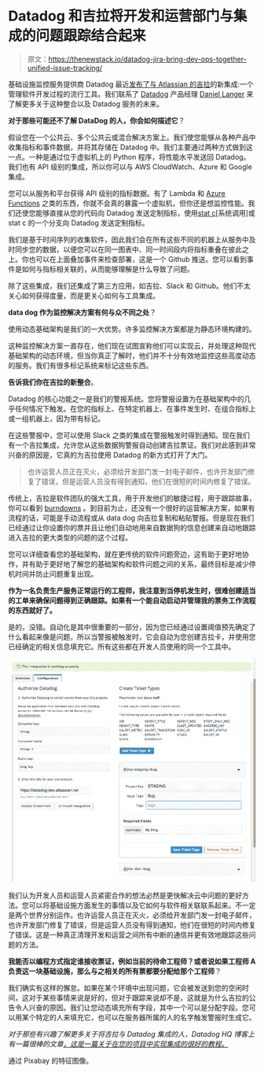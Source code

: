 # Datadog 和吉拉将开发和运营部门与集成的问题跟踪结合起来

> 原文：<https://thenewstack.io/datadog-jira-bring-dev-ops-together-unified-issue-tracking/>

基础设施监控服务提供商 Datadog 最近[发布了与 Atlassian 的](https://docs.datadoghq.com/integrations/jira/)[吉拉](https://www.atlassian.com/software/jira)的新集成:一个管理软件开发过程的流行工具。我们联系了 [Datadog](https://www.datadoghq.com/) 产品经理 [Daniel Langer](https://www.linkedin.com/in/daniel-langer-84846548) 来了解更多关于这种整合以及 Datadog 服务的未来。

**对于那些可能还不了解 DataDog 的人，你会如何描述它**？

假设您在一个公共云、多个公共云或混合解决方案上。我们使您能够从各种产品中收集指标和事件数据，并将其存储在 Datadog 中。我们主要通过两种方式做到这一点。一种是通过位于虚拟机上的 Python 程序，将性能水平发送回 Datadog。我们也有 API 级别的集成，所以你可以与 AWS CloudWatch、Azure 和 Google 集成。

您可以从服务和平台获得 API 级别的指标数据。有了 Lambda 和 [Azure Functions](https://thenewstack.io/azure-functions-serverless-computing-handling-iot-devices/) 之类的东西，你就不会真的暴露一个虚拟机，但你还是想监控性能。我们还使您能够直接从您的代码向 Datadog 发送定制指标，使用[stat c](http://codewiki.wikidot.com/c:system-calls:stat)[系统调用]或 stat c 的一个分支向 Datadog 发送定制指标。

我们是基于时间序列的收集软件，因此我们会在所有这些不同的机器上从服务中及时同步您的数据，以便您可以在同一图表中、同一时间段内将指标重叠在彼此之上。你也可以在上面叠加事件来检查部署，这是一个 Github 推送。您可以看到事件是如何与指标相关联的，从而能够理解是什么导致了问题。

除了这些集成，我们还集成了第三方应用，如吉拉、Slack 和 Github。他们不太关心如何获得度量，而是更关心如何与工具集成。

**data dog 作为监控解决方案有何与众不同之处**？

使用动态基础架构是我们的一大优势。许多监控解决方案都是为静态环境构建的。

这种监控解决方案一直存在，他们现在试图宣称他们可以实现云，并处理这种现代基础架构的动态环境，但当你真正了解时，他们并不十分有效地监控这些高度动态的服务。我们有很多标记系统来标记这些东西。

**告诉我们你在吉拉的新整合**。

Datadog 的核心功能之一是我们的警报系统。您将警报设置为在基础架构中的几乎任何情况下触发。在您的指标上、在特定机器上、在事件发生时、在组合指标上或一组机器上，因为带有标记。

在这些警报中，您可以使用 Slack 之类的集成在警报触发时得到通知。现在我们有一个吉拉集成，允许您从这些数据狗警报自动创建吉拉票证。我们对此感到非常兴奋的原因是，它真的为吉拉使用 Datadog 的新方式打开了大门。

> 也许运营人员正在灭火，必须给开发部门发一封电子邮件，也许开发部门修复了错误，但是运营人员没有得到通知，他们在很短的时间内修复了错误。

传统上，吉拉是软件团队的强大工具，用于开发他们的敏捷过程，用于跟踪故事，你可以看到 [burndowns](http://www.agilenutshell.com/burndown) 。到目前为止，还没有一个很好的运营解决方案，如果有流程的话，可能是手动流程或从 data dog 向吉拉复制和粘贴警报。但是现在我们已经通过让你设置你的票并且让他们自动地用来自数据狗的信息创建来自动地跟踪进入吉拉的更大类型的问题的这个过程。

您可以详细查看您的基础架构，就在更传统的软件问题旁边，这有助于更好地协作，并有助于更好地了解您的基础架构和软件问题之间的关系，最终目标是减少停机时间并防止问题重复出现。

**作为一名负责生产服务正常运行的工程师，我注意到当停机发生时，很难创建适当的工单来确保问题得到正确跟踪。如果有一个能自动启动并管理我的票务工作流程的东西就好了。**

是的，没错。自动化是其中很重要的一部分，因为您已经通过设置阈值预先确定了什么看起来像是问题，所以当警报被触发时，它会自动为您创建吉拉卡，并使用您已经确定的相关信息填充它。所有这些都在开发人员使用的同一个工具中。

[![jira-issue-tracking-3](img/fde4e725f92b2249a5d1540c5d339e5c.png)](https://www.datadoghq.com/blog/jira-issue-tracking/)

我们认为开发人员和运营人员紧密合作的想法必然是更快解决云中问题的更好方法。您可以将基础设施方面发生的事情以及它如何与软件相关联联系起来。不一定是两个世界分别运作。也许运营人员正在灭火，必须给开发部门发一封电子邮件，也许开发部门修复了错误，但是运营人员没有得到通知，他们在很短的时间内修复了错误。这是一种真正清理开发和运营之间所有中断的通信并更有效地跟踪这些问题的方法。

**我能否以编程方式指定谁接收票证，例如当前的待命工程师？或者说如果工程师 A 负责这一块基础设施，那么与之相关的所有票都要分配给那个工程师**？

我们确实有这样的懈怠。如果在某个环境中出现问题，它会被发送到您的空闲时间，这对于某些事情来说是好的，但对于跟踪来说却不是，这就是为什么吉拉的公告令人兴奋的原因。我们让您动态填充所有字段，其中一个可以是分配字段。您可以用某个特定的人来填充它，也可以在服务器所属的人的名字触发警报时生成它。

*对于那些有兴趣了解更多关于将吉拉与 Datadog 集成的人，Datadog HQ 博客上有一篇很棒的文章[，这是一篇关于在您的项目中实现集成的很好的教程。](https://www.datadoghq.com/blog/jira-issue-tracking/)*

通过 Pixabay 的特征图像。

<svg xmlns:xlink="http://www.w3.org/1999/xlink" viewBox="0 0 68 31" version="1.1"><title>Group</title> <desc>Created with Sketch.</desc></svg>